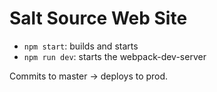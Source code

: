 # Salt Source Web Site

*   `npm start`: builds and starts
*   `npm run dev`: starts the webpack-dev-server

Commits to master -> deploys to prod.
